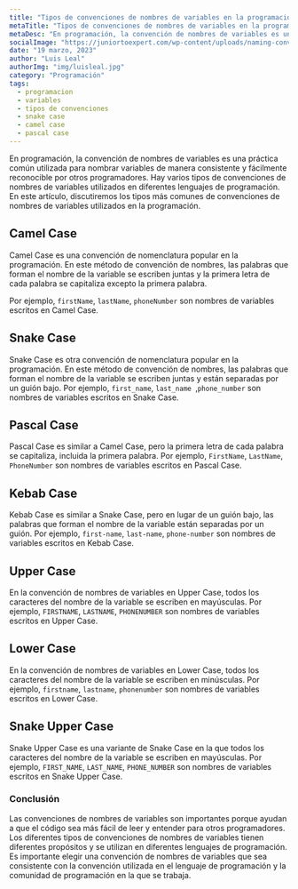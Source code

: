 ```yaml
---
title: "Tipos de convenciones de nombres de variables en la programación"
metaTitle: "Tipos de convenciones de nombres de variables en la programación | Luis Leal"
metaDesc: "En programación, la convención de nombres de variables es una práctica común utilizada para nombrar variables de manera consistente y fácilmente reconocible por otros programadores."
socialImage: "https://juniortoexpert.com/wp-content/uploads/naming-convention-snake-case-kebab-case-camel-case.png"
date: "19 marzo, 2023"
author: "Luis Leal"
authorImg: "img/luisleal.jpg"
category: "Programación"
tags:
  - programacion
  - variables
  - tipos de convenciones
  - snake case
  - camel case
  - pascal case
---
```


En programación, la convención de nombres de variables es una práctica común utilizada para nombrar variables de manera consistente y fácilmente reconocible por otros programadores. Hay varios tipos de convenciones de nombres de variables utilizados en diferentes lenguajes de programación. En este artículo, discutiremos los tipos más comunes de convenciones de nombres de variables utilizados en la programación.

## Camel Case

Camel Case es una convención de nomenclatura popular en la programación. En este método de convención de nombres, las palabras que forman el nombre de la variable se escriben juntas y la primera letra de cada palabra se capitaliza excepto la primera palabra.

Por ejemplo, `firstName`, `lastName`, `phoneNumber` son nombres de variables escritos en Camel Case.

## Snake Case

Snake Case es otra convención de nomenclatura popular en la programación. En este método de convención de nombres, las palabras que forman el nombre de la variable se escriben juntas y están separadas por un guión bajo. Por ejemplo, `first_name`, `last_name `,`phone_number` son nombres de variables escritos en Snake Case.

## Pascal Case

Pascal Case es similar a Camel Case, pero la primera letra de cada palabra se capitaliza, incluida la primera palabra. Por ejemplo, `FirstName`, `LastName`, `PhoneNumber` son nombres de variables escritos en Pascal Case.

## Kebab Case

Kebab Case es similar a Snake Case, pero en lugar de un guión bajo, las palabras que forman el nombre de la variable están separadas por un guión. Por ejemplo, `first-name`, `last-name`, `phone-number` son nombres de variables escritos en Kebab Case.

## Upper Case

En la convención de nombres de variables en Upper Case, todos los caracteres del nombre de la variable se escriben en mayúsculas. Por ejemplo, `FIRSTNAME`, `LASTNAME`, `PHONENUMBER` son nombres de variables escritos en Upper Case.

## Lower Case

En la convención de nombres de variables en Lower Case, todos los caracteres del nombre de la variable se escriben en minúsculas. Por ejemplo, `firstname`, `lastname`, `phonenumber` son nombres de variables escritos en Lower Case.

## Snake Upper Case

Snake Upper Case es una variante de Snake Case en la que todos los caracteres del nombre de la variable se escriben en mayúsculas. Por ejemplo, `FIRST_NAME`, `LAST_NAME`, `PHONE_NUMBER` son nombres de variables escritos en Snake Upper Case.

### Conclusión

Las convenciones de nombres de variables son importantes porque ayudan a que el código sea más fácil de leer y entender para otros programadores. Los diferentes tipos de convenciones de nombres de variables tienen diferentes propósitos y se utilizan en diferentes lenguajes de programación. Es importante elegir una convención de nombres de variables que sea consistente con la convención utilizada en el lenguaje de programación y la comunidad de programación en la que se trabaja.

